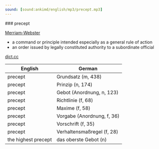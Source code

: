 ```yaml
---
sound: [sound:ankimd/english/mp3/precept.mp3]
---
```


\### precept

[Merriam-Webster](https://www.merriam-webster.com/dictionary/precept)

- a command or principle intended especially as a general rule of action
- an order issued by legally constituted authority to a subordinate official

[dict.cc](https://www.dict.cc/precept)

| English        | German       |
| -------------- | ------------ |
| precept | Grundsatz (m, 438) |
| precept | Prinzip (n, 174) |
| precept | Gebot (Anordnung, n, 123) |
| precept | Richtlinie (f, 68) |
| precept | Maxime (f, 58) |
| precept | Vorgabe (Anordnung, f, 36) |
| precept | Vorschrift (f, 35) |
| precept | Verhaltensmaßregel (f, 28) |
| the highest precept | das oberste Gebot (n) |
